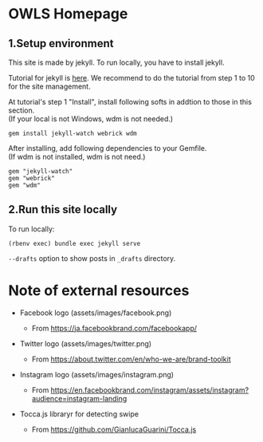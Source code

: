 # OWLS Homepage
## 1.Setup environment
This site is made by jekyll.
To run locally, you have to install jekyll.

Tutorial for jekyll is [here](http://jekyllrb-ja.github.io/docs/step-by-step/01-setup/).
We recommend to do the tutorial from step 1 to 10 for the site management.

At tutorial's step 1 "Install", install following softs in addtion to those in this section.  
(If your local is not Windows, wdm is not needed.)

```
gem install jekyll-watch webrick wdm
```

After installing, add following dependencies to your Gemfile.  
(If wdm is not installed, wdm is not need.)

```
gem "jekyll-watch"
gem "webrick"
gem "wdm"
```

## 2.Run this site locally
To run locally:

```
(rbenv exec) bundle exec jekyll serve
```

`--drafts` option to show posts in `_drafts` directory.

# Note of external resources

* Facebook logo (assets/images/facebook.png)
  - From https://ja.facebookbrand.com/facebookapp/
* Twitter logo (assets/images/twitter.png)
  - From https://about.twitter.com/en/who-we-are/brand-toolkit
* Instagram logo (assets/images/instagram.png)
  - From https://en.facebookbrand.com/instagram/assets/instagram?audience=instagram-landing

* Tocca.js libraryr for detecting swipe
  - From https://github.com/GianlucaGuarini/Tocca.js